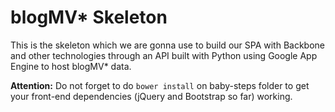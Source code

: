 blogMV* Skeleton
================

This is the skeleton which we are gonna use to build our SPA with Backbone and
other technologies through an API built with Python using Google App Engine to
host blogMV* data.

**Attention:** Do not forget to do `bower install` on baby-steps folder to get your
front-end dependencies (jQuery and Bootstrap so far) working.

